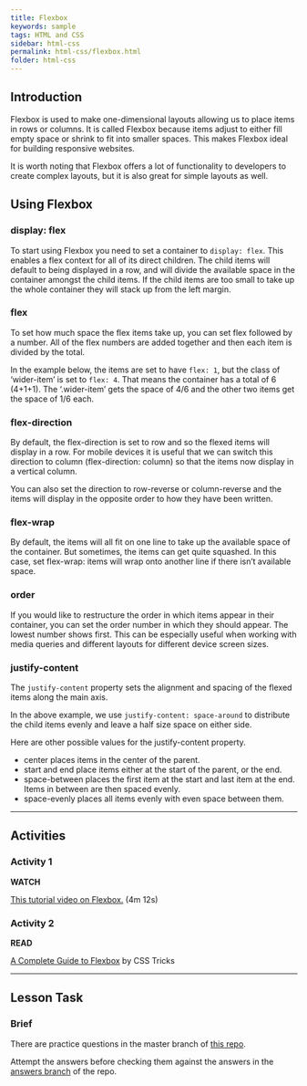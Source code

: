 ```yaml
---
title: Flexbox
keywords: sample
tags: HTML and CSS
sidebar: html-css
permalink: html-css/flexbox.html
folder: html-css
---
```


## Introduction

Flexbox is used to make one-dimensional layouts allowing us to place items in rows or columns. It is called Flexbox because items adjust to either fill empty space or shrink to fit into smaller spaces. This makes Flexbox ideal for building responsive websites.

It is worth noting that Flexbox offers a lot of functionality to developers to create complex layouts, but it is also great for simple layouts as well.

## Using Flexbox

### display: flex

To start using Flexbox you need to set a container to `display: flex`. This enables a flex context for all of its direct children. The child items will default to being displayed in a row, and will divide the available space in the container amongst the child items. If the child items are too small to take up the whole container they will stack up from the left margin.

### flex

To set how much space the flex items take up, you can set flex followed by a number. All of the flex numbers are added together and then each item is divided by the total.

In the example below, the items are set to have `flex: 1`, but the class of ‘wider-item’ is set to `flex: 4`. That means the container has a total of 6 (4+1+1). The ‘.wider-item’ gets the space of 4/6 and the other two items get the space of 1/6 each.

### flex-direction

By default, the flex-direction is set to row and so the flexed items will display in a row. For mobile devices it is useful that we can switch this direction to column (flex-direction: column) so that the items now display in a vertical column.

You can also set the direction to row-reverse or column-reverse and the items will display in the opposite order to how they have been written.

### flex-wrap

By default, the items will all fit on one line to take up the available space of the container. But sometimes, the items can get quite squashed. In this case, set flex-wrap: items will wrap onto another line if there isn’t available space.

### order

If you would like to restructure the order in which items appear in their container, you can set the order number in which they should appear. The lowest number shows first. This can be especially useful when working with media queries and different layouts for different device screen sizes.

### justify-content

The `justify-content` property sets the alignment and spacing of the flexed items along the main axis.

In the above example, we use `justify-content: space-around` to distribute the child items evenly and leave a half size space on either side.

Here are other possible values for the justify-content property.

- center places items in the center of the parent.
- start and end place items either at the start of the parent, or the end.
- space-between places the first item at the start and last item at the end. Items in between are then spaced evenly.
- space-evenly places all items evenly with even space between them.

<hr>

## Activities

### Activity 1

**WATCH**

[This tutorial video on Flexbox.](https://scrimba.com/scrim/cNq68Wf2?pl=paaBbTa) (4m 12s)

### Activity 2

**READ**

[A Complete Guide to Flexbox](https://css-tricks.com/snippets/css/a-guide-to-flexbox/) by CSS Tricks

<hr>

## Lesson Task

### Brief

There are practice questions in the master branch of [this repo](https://github.com/Noroff-Education/lesson-task-htmlcss-module3-lesson2).

Attempt the answers before checking them against the answers in the [answers branch](https://github.com/Noroff-Education/lesson-task-htmlcss-module3-lesson2/tree/answers) of the repo.

